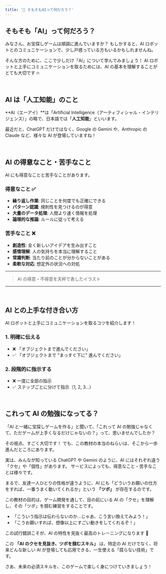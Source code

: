 ```yaml
---
title: '🤍 そもそもAIって何だろう？'
---
```


## そもそも「AI」って何だろう？

みなさん、お宝探しゲームは順調に進んでいますか？
もしかすると、AI ロボットとのコミュニケーションで、少し戸惑っている方もいるかもしれませんね。

そんな方のために、ここで少しだけ「AI」について学んでみましょう！
AI ロボットと上手にコミュニケーションを取るためには、AI の基本を理解することがとても大切です 🔥

<br />

## AI は「人工知能」のこと

**AI（エーアイ）**は「Artificial Intelligence（アーティフィシャル・インテリジェンス）」の略で、日本語では「**人工知能**」といいます。

最近だと、ChatGPT だけではなく、Google の Gemini や、Anthropic の Claude など、様々な AI が登場していますね！

<br />

## AI の得意なこと・苦手なこと

AI にも得意なことと苦手なことがあります。

### 得意なこと ✅

- **繰り返し作業**: 同じことを何度でも正確にできる
- **パターン認識**: 規則性を見つけるのが得意
- **大量のデータ処理**: 人間より速く情報を処理
- **論理的な推論**: ルールに従って考える

### 苦手なこと ❌

- **創造性**: 全く新しいアイデアを生み出すこと
- **感情理解**: 人の気持ちを本当に理解すること
- **常識判断**: 当たり前のことが分からないことがある
- **柔軟な対応**: 想定外の状況への対処

---

> AI の得意・不得意を天秤で表したイラスト

---

<br />

## AI との上手な付き合い方

AI ロボットと上手にコミュニケーションを取るコツを紹介します！

### 1. 明確に伝える

- ❌ 「オブジェクトまで進んでください」
- ✅ 「オブジェクトまで "まっすぐ下に" 進んでください」

### 2. 段階的に指示する

- ❌ 一度に全部の指示
- ✅ ステップごとに分けて指示（1, 2, 3...）

<br />

## これって AI の勉強になってる？

「AI と一緒に宝探しゲームを作る」と聞いて、「これって AI の勉強じゃなくて、ただゲームが上手くなるだけじゃないの？」って、思いませんでしたか？

その視点、すごく大切です！
でも、この教材の本当のねらいは、そこから一歩進んだところにあります。

実は、みんなが知っている ChatGPT や Gemini のように、AI にはそれぞれ違う「クセ」や「個性」があります。
サービスによっても、得意なこと・苦手なことは様々です。

まるで、友達一人ひとりの性格が違うように、AI にも「どういうお願いの仕方をすれば、一番うまく動いてくれるか」という **「ツボ」** が存在するのです。

この教材の目的は、ゲーム開発を通して、目の前にいる AI の「クセ」を理解し、その「ツボ」を掴む練習をすることです。

-   「こういう指示は伝わらないのか…じゃあ、こう言い換えてみよう！」
-   「こうお願いすれば、想像以上にすごい動きをしてくれるぞ！」

この試行錯誤こそが、AI の特性を見抜く最高のトレーニングになります 💪

この **「AI のクセを見抜き、ツボを掴むスキル」** は、特定の AI だけでなく、将来どんな新しい AI が登場しても応用できる、一生使える「腐らない技術」です。

さあ、未来の必須スキルを、このゲームで楽しく身につけていきましょう！

<br />

##
